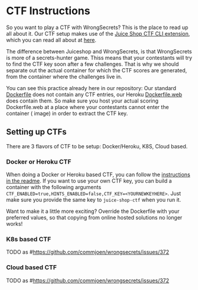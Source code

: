 # CTF Instructions

So you want to play a CTF with WrongSecrets? This is the place to read up all about it.
Our CTF setup makes use of the [Juice Shop CTF CLI extension](https://github.com/juice-shop/juice-shop-ctf), which you
can read all about at [here](https://pwning.owasp-juice.shop/part1/ctf.html).

The difference between Juiceshop and WrongSecrets, is that WrongSecrets is more of a secrets-hunter game. Thiss means
that your contestants will try to find the CTF key soon after a few challenges. That is why we should separate out the
actual container for which the CTF scores are generated, from the container where the challenges live in.

You can see this practice already here in our repository: Our standard [Dockerfile](/Dockerfile) does not contain any
CTF entries, our Heroku [Dockerfile.web](/Dockerfile.web) does contain them.
So make sure you host your actual scoring Dockerfile.web at a place where your contestants cannot enter the container (
image) in order to extract the CTF key.

## Setting up CTFs

There are 3 flavors of CTF to be setup: Docker/Heroku, K8S, Cloud based.

### Docker or Heroku CTF

When doing a Docker or Heroku based CTF, you can follow
the [instructions in the readme](https://github.com/commjoen/wrongsecrets#ctfd-support).
If you want to use your own CTF key, you can build a container with the following
arguments `CTF_ENABLED=true,HINTS_ENABLED=false,CTF_KEY=<YOURNEWKEYHERE>`. Just make sure you provide the same key
to `juice-shop-ctf` when you run it.

Want to make it a little more exciting? Override the Dockerfile with your preferred values, so that copying from online
hosted solutions no longer works!

### K8s based CTF

TODO as #https://github.com/commjoen/wrongsecrets/issues/372

### Cloud based CTF 

TODO as #https://github.com/commjoen/wrongsecrets/issues/372

